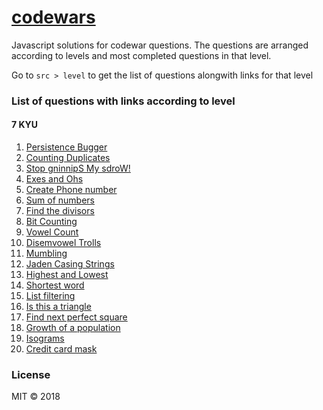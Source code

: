 # [codewars](https://github.com/neeleshroy/codewars)
Javascript solutions for codewar questions. The questions are arranged according to levels and most completed questions in that level.

Go to ```src > level``` to get the list of questions alongwith links for that level

### List of questions with links according to level

#### 7 KYU

1. [Persistence Bugger](https://www.codewars.com/kata/55bf01e5a717a0d57e0000ec)
2. [Counting Duplicates](https://www.codewars.com/kata/54bf1c2cd5b56cc47f0007a1)
3. [Stop gninnipS My sdroW!](https://www.codewars.com/kata/5264d2b162488dc400000001)
4. [Exes and Ohs](http://www.codewars.com/kata/55908aad6620c066bc00002a)
5. [Create Phone number](http://www.codewars.com/kata/525f50e3b73515a6db000b83)
6. [Sum of numbers](http://www.codewars.com/kata/55f2b110f61eb01779000053)
7. [Find the divisors](http://www.codewars.com/kata/544aed4c4a30184e960010f4)
8. [Bit Counting](http://www.codewars.com/kata/526571aae218b8ee490006f4)
9. [Vowel Count](https://www.codewars.com/kata/vowel-count/)
10. [Disemvowel Trolls](https://www.codewars.com/kata/52fba66badcd10859f00097e)
11. [Mumbling](https://www.codewars.com/kata/5667e8f4e3f572a8f2000039)
12. [Jaden Casing Strings](https://www.codewars.com/kata/5390bac347d09b7da40006f6)
13. [Highest and Lowest](https://www.codewars.com/kata/highest-and-lowest)
14. [Shortest word](https://www.codewars.com/kata/57cebe1dc6fdc20c57000ac9)
15. [List filtering](https://www.codewars.com/kata/list-filtering/)
16. [Is this a triangle](https://www.codewars.com/kata/56606694ec01347ce800001b/)
17. [Find next perfect square](https://www.codewars.com/kata/56269eb78ad2e4ced1000013)
18. [Growth of a population](https://www.codewars.com/kata/563b662a59afc2b5120000c6)
19. [Isograms](https://www.codewars.com/kata/isograms/)
20. [Credit card mask](https://www.codewars.com/kata/credit-card-mask)

### License

MIT © 2018 
